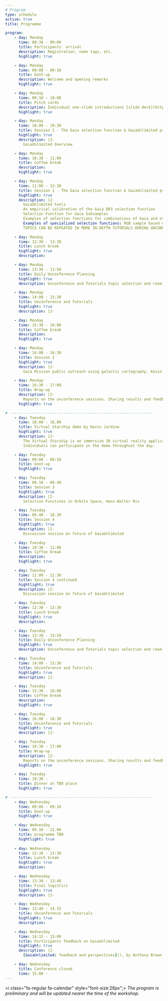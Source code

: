 ```yaml
---
# Program
type: schedule
active: true
title: Programme

program:
    - day: Monday
      time: 08:30 - 09:00
      title: Participants' arrival
      description: Registration, name tags, etc.
      highlight: true

    - day: Monday
      time: 09:00 - 09:10
      title: boot-up
      description: Welcome and opening remarks
      highlight: true

    - day: Monday
      time: 09:10 - 10:00
      title: Pitch cards
      description: Individual one-slide introductions [slide deck](https://docs.google.com/presentation/d/129dMgPvSP_gWxbiLA3nNBAgWdsC5j6qUgDxePL5C2GE/edit?usp=sharing)
      highlight: true

    - day: Monday
      time: 10:00 - 10:30
      title: Session 1 - The Gaia selection function & GaiaUnlimited project
      highlight: true
      description: |2-
        GaiaUnlimited Overview

    - day: Monday
      time: 10:30 - 11:00
      title: Coffee break
      description:
      highlight: true

    - day: Monday
      time: 11:00 - 12:30
      title: Session 1 - The Gaia selection function & GaiaUnlimited project
      highlight: true
      description: |2-
        GaiaUnlimited tools
        An empirical calibration of the Gaia DR3 selection function
        Selection Function for Gaia Subsamples
        Examples of selection functions for combinations of Gaia and other surveys; Gaia+APOGEE, Gaia+AllWISE
        Examples of specialized selection functions: RGB sample based on Andrae et al (2023), binary selection based on RUWE
        TOPICS CAN BE REPEATED IN MORE IN-DEPTH TUTORIALS DURING UNCONFERENCE SESSIONS

    - day: Monday
      time: 12:30 - 13:30
      title: Lunch break
      highlight: true
      description:

    - day: Monday
      time: 13:30 - 13:50
      title: Daily Unconference Planning
      highlight: true
      description: Unconference and Tutorials topic selection and room allocation

    - day: Monday
      time: 14:00 - 15:30
      title: Unconference and Tutorials
      highlight: true
      description: |2-

    - day: Monday
      time: 15:30 - 16:00
      title: Coffee break
      description:
      highlight: true

    - day: Monday
      time: 16:00 - 16:30
      title: Session 2
      highlight: true
      description: |2-
        Gaia Mission public outreach using galactic cartography, Kevin Jardine

    - day: Monday
      time: 16:30 - 17:00
      title: Wrap-up
      description: |2-
        Reports on the unconference sessions. Sharing results and feedback.
      highlight: true

# ----------------------------------------------------------------
    - day: Tuesday
      time: 10:00 - 16.00
      title: Virtual Starship demo by Kevin Jardine
      highlight: true
      description: |2-
        The Virtual Starship is an immersive 3D virtual reality application that lets multiple users travel together to various locations (currently 45) in the Milky Way. For an impression of the Virtual Starship have a look at [this video](https://gruze.org/starship/starship_nav.mp4) or [this discussion thread](https://mastodon.social/@galaxy_map/112099114212894052).
        Individuals can participate in the demo throughout the day.

    - day: Tuesday
      time: 09:00 - 09:10
      title: boot-up
      highlight: true

    - day: Tuesday
      time: 09.10 - 09.40
      title: Session 3
      hightlight: true
      description: |2-
        Selection Functions in Orbits Space, Hans-Walter Rix

    - day: Tuesday
      time: 09.40 - 10.30
      title: Session 4
      hightlight: true
      description: |2-
        Discussion session on future of GaiaUnlimited

    - day: Tuesday
      time: 10:30 - 11:00
      title: Coffee break
      description:
      highlight: true

    - day: Tuesday
      time: 11.00 - 12.30
      title: Session 4 continued
      hightlight: true
      description: |2-
        Discussion session on future of GaiaUnlimited

    - day: Tuesday
      time: 12:30 - 13:30
      title: Lunch break
      highlight: true
      description:

    - day: Tuesday
      time: 13:30 - 13:50
      title: Daily Unconference Planning
      highlight: true
      description: Unconference and Tutorials topic selection and room allocation

    - day: Tuesday
      time: 14:00 - 15:30
      title: Unconference and Tutorials
      highlight: true
      description: |2-

    - day: Tuesday
      time: 15:30 - 16:00
      title: Coffee break
      description:
      highlight: true

    - day: Tuesday
      time: 16:00 - 16:30
      title: Unconference and Tutorials
      highlight: true
      description: |2-

    - day: Tuesday
      time: 16:30 - 17:00
      title: Wrap-up
      description: |2-
        Reports on the unconference sessions. Sharing results and feedback.
      highlight: true

    - day: Tuesday
      time: 19:30 -
      title: Dinner at TBD place
      highlight: true

# ----------------------------------------------------------------
    - day: Wednesday
      time: 09:00 - 09:10
      title: boot-up
      highlight: true

    - day: Wednesday
      time: 09.10 - 12.00
      title: programme TBD
      hightlight: true
 
    - day: Wednesday
      time: 12:30 - 13:30
      title: Lunch break
      highlight: true
      description:

    - day: Wednesday
      time: 13:30 - 13:40
      title: Final logistics
      highlight: true
      description: |2-

    - day: Wednesday
      time: 13:40 - 14.15
      title: Unconference and Tutorials
      highlight: true
      description:

    - day: Wednesday
      time: 14:15 - 15:00
      title: Participants feedback on GaiaUnlimited
      highlight: true
      description: |2-
        [GaiaUnlimited: feedback and perspectives](), by Anthony Brown

    - day: Wednesday
      title: Conference closed
      time: 15:00 -
---
```


<i class="fa-regular fa-calendar" style="font-size:26px";></i> _The program is preliminary and will be updated nearer the time of the workshop._
